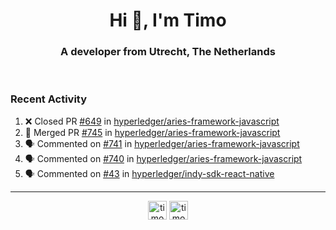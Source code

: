 <h1 align="center">Hi 👋, I'm Timo</h1>
<h3 align="center">A developer from Utrecht, The Netherlands</h3>
<br/>
<!-- https://github.com/rahuldkjain/github-profile-readme-generator --!>

<!--  <p align="left"><img src="https://github-readme-stats.vercel.app/api?username=timoglastra&show_icons=true&count_private=true&" alt="timoglastra" /></p> --!>

<!--
Github language stats
<p align="left"><img src="https://github-readme-stats.vercel.app/api/top-langs/?username=timoglastra&layout=compact" alt="timoglastra" /><p>
-->

<!-- Codestats language stats -->
<!-- <p align="left"><img src="https://codestats-readme.vercel.app/api/top-langs/?username=timoglastra&layout=compact&language_count=12" alt="timoglastra" /><p>    --!>
  
<h3>Recent Activity</h3>

<!--START_SECTION:activity-->
1. ❌ Closed PR [#649](https://github.com/hyperledger/aries-framework-javascript/pull/649) in [hyperledger/aries-framework-javascript](https://github.com/hyperledger/aries-framework-javascript)
2. 🎉 Merged PR [#745](https://github.com/hyperledger/aries-framework-javascript/pull/745) in [hyperledger/aries-framework-javascript](https://github.com/hyperledger/aries-framework-javascript)
3. 🗣 Commented on [#741](https://github.com/hyperledger/aries-framework-javascript/issues/741) in [hyperledger/aries-framework-javascript](https://github.com/hyperledger/aries-framework-javascript)
4. 🗣 Commented on [#740](https://github.com/hyperledger/aries-framework-javascript/issues/740) in [hyperledger/aries-framework-javascript](https://github.com/hyperledger/aries-framework-javascript)
5. 🗣 Commented on [#43](https://github.com/hyperledger/indy-sdk-react-native/issues/43) in [hyperledger/indy-sdk-react-native](https://github.com/hyperledger/indy-sdk-react-native)
<!--END_SECTION:activity-->

---

<p align="center">
<a href="https://twitter.com/timoglastra" target="blank"><img align="center" src="https://cdn.jsdelivr.net/npm/simple-icons@3.0.1/icons/twitter.svg" alt="timoglastra" height="30" width="30" /></a>
<a href="https://linkedin.com/in/timoglastra" target="blank"><img align="center" src="https://cdn.jsdelivr.net/npm/simple-icons@3.0.1/icons/linkedin.svg" alt="timoglastra" height="30" width="30" /></a>
</p>



